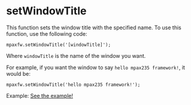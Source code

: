 # setWindowTitle
This function sets the window title with the specified name. To use this function, use the following code:

`mpaxfw.setWindowTitle('[windowTitle]');`

Where `windowTitle` is the name of the window you want.

For example, if you want the window to say `hello mpax235 framework!`, it would be:

`mpaxfw.setWindowTitle('hello mpax235 framework!');`

Example: <a href="documentation/functions/examples/setWindowTitle/setWindowTitle.html">See the example!</a>